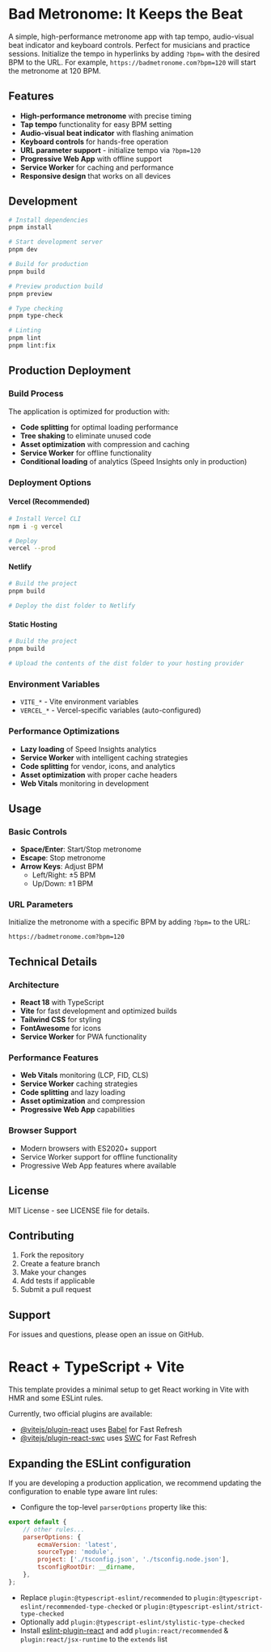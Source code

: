# Bad Metronome: It Keeps the Beat

A simple, high-performance metronome app with tap tempo, audio-visual beat indicator and keyboard controls. Perfect for musicians and practice sessions. Initialize the tempo in hyperlinks by adding `?bpm=` with the desired BPM to the URL. For example, `https://badmetronome.com?bpm=120` will start the metronome at 120 BPM.

## Features

- **High-performance metronome** with precise timing
- **Tap tempo** functionality for easy BPM setting
- **Audio-visual beat indicator** with flashing animation
- **Keyboard controls** for hands-free operation
- **URL parameter support** - initialize tempo via `?bpm=120`
- **Progressive Web App** with offline support
- **Service Worker** for caching and performance
- **Responsive design** that works on all devices

## Development

```bash
# Install dependencies
pnpm install

# Start development server
pnpm dev

# Build for production
pnpm build

# Preview production build
pnpm preview

# Type checking
pnpm type-check

# Linting
pnpm lint
pnpm lint:fix
```

## Production Deployment

### Build Process

The application is optimized for production with:

- **Code splitting** for optimal loading performance
- **Tree shaking** to eliminate unused code
- **Asset optimization** with compression and caching
- **Service Worker** for offline functionality
- **Conditional loading** of analytics (Speed Insights only in production)

### Deployment Options

#### Vercel (Recommended)

```bash
# Install Vercel CLI
npm i -g vercel

# Deploy
vercel --prod
```

#### Netlify

```bash
# Build the project
pnpm build

# Deploy the dist folder to Netlify
```

#### Static Hosting

```bash
# Build the project
pnpm build

# Upload the contents of the dist folder to your hosting provider
```

### Environment Variables

- `VITE_*` - Vite environment variables
- `VERCEL_*` - Vercel-specific variables (auto-configured)

### Performance Optimizations

- **Lazy loading** of Speed Insights analytics
- **Service Worker** with intelligent caching strategies
- **Code splitting** for vendor, icons, and analytics
- **Asset optimization** with proper cache headers
- **Web Vitals** monitoring in development

## Usage

### Basic Controls

- **Space/Enter**: Start/Stop metronome
- **Escape**: Stop metronome
- **Arrow Keys**: Adjust BPM
  - Left/Right: ±5 BPM
  - Up/Down: ±1 BPM

### URL Parameters

Initialize the metronome with a specific BPM by adding `?bpm=` to the URL:

```
https://badmetronome.com?bpm=120
```

## Technical Details

### Architecture

- **React 18** with TypeScript
- **Vite** for fast development and optimized builds
- **Tailwind CSS** for styling
- **FontAwesome** for icons
- **Service Worker** for PWA functionality

### Performance Features

- **Web Vitals** monitoring (LCP, FID, CLS)
- **Service Worker** caching strategies
- **Code splitting** and lazy loading
- **Asset optimization** and compression
- **Progressive Web App** capabilities

### Browser Support

- Modern browsers with ES2020+ support
- Service Worker support for offline functionality
- Progressive Web App features where available

## License

MIT License - see LICENSE file for details.

## Contributing

1. Fork the repository
2. Create a feature branch
3. Make your changes
4. Add tests if applicable
5. Submit a pull request

## Support

For issues and questions, please open an issue on GitHub.

# React + TypeScript + Vite

This template provides a minimal setup to get React working in Vite with HMR and some ESLint rules.

Currently, two official plugins are available:

- [@vitejs/plugin-react](https://github.com/vitejs/vite-plugin-react/blob/main/packages/plugin-react/README.md) uses [Babel](https://babeljs.io/) for Fast Refresh
- [@vitejs/plugin-react-swc](https://github.com/vitejs/vite-plugin-react-swc) uses [SWC](https://swc.rs/) for Fast Refresh

## Expanding the ESLint configuration

If you are developing a production application, we recommend updating the configuration to enable type aware lint rules:

- Configure the top-level `parserOptions` property like this:

```js
export default {
	// other rules...
	parserOptions: {
		ecmaVersion: 'latest',
		sourceType: 'module',
		project: ['./tsconfig.json', './tsconfig.node.json'],
		tsconfigRootDir: __dirname,
	},
};
```

- Replace `plugin:@typescript-eslint/recommended` to `plugin:@typescript-eslint/recommended-type-checked` or `plugin:@typescript-eslint/strict-type-checked`
- Optionally add `plugin:@typescript-eslint/stylistic-type-checked`
- Install [eslint-plugin-react](https://github.com/jsx-eslint/eslint-plugin-react) and add `plugin:react/recommended` & `plugin:react/jsx-runtime` to the `extends` list
